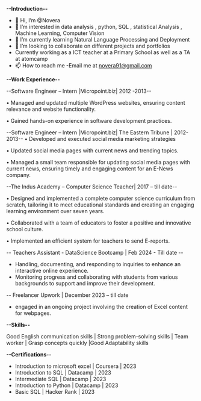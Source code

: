 **--Introduction--**

- 👋 Hi, I’m @Novera
- 👀 I’m interested in data analysis , python, SQL , statistical Analysis , Machine Learning, Computer Vision
- 🌱 I’m currently learning Natural Language Processing and Deployment
- 💞️ I’m looking to collaborate on different projects and portfolios
- Currently working as a ICT teacher at a Primary School as well as a TA at atomcamp
- 📫 How to reach me -Email me at novera91@gmail.com




**--Work Experience--** 


--Software Engineer – Intern |Micropoint.biz| 2012 -2013--

• Managed and updated multiple WordPress websites, ensuring content relevance and website functionality.

• Gained hands-on experience in software development practices.

--Software Engineer – Intern |Micropoint.biz| The Eastern Tribune | 2012-2013--
• Developed and executed social media marketing strategies

• Updated social media pages with current news and trending topics.

• Managed a small team responsible for updating social media pages with current news, ensuring timely and 
engaging content for an E-News company.

--The Indus Academy – Computer Science Teacher| 2017 – till date--

• Designed and implemented a complete computer science curriculum from scratch, tailoring it to meet educational 
  standards and creating an engaging learning environment over seven years.
  
• Collaborated with a team of educators to foster a positive and innovative school culture.

• Implemented an efficient system for teachers to send E-reports.

-- Teachers Assistant - DataScience Bootcamp |  Feb 2024 - Till date --
- Handling, documenting, and responding to inquiries to enhance an interactive online experience.
- Monitoring progress and collaborating with students from various backgrounds to support and improve their development.
  
-- Freelancer Upwork | December 2023 – till date
- engaged in an ongoing project involving the creation of Excel content for webpages.
   

**--Skills--**

Good English communication skills | Strong problem-solving skills | Team worker | Grasp concepts quickly |Good 
Adaptability skills

**--Certifications--**
- Introduction to microsoft excel | Coursera | 2023
- Introduction to SQL | Datacamp | 2023
- Intermediate SQL | Datacamp | 2023
- Introduction to Python | Datacamp | 2023
- Basic SQL | Hacker Rank | 2023


<!---
Novera-123/Novera-123 is a ✨ special ✨ repository because its `README.md` (this file) appears on your GitHub profile.
You can click the Preview link to take a look at your changes.
--->
